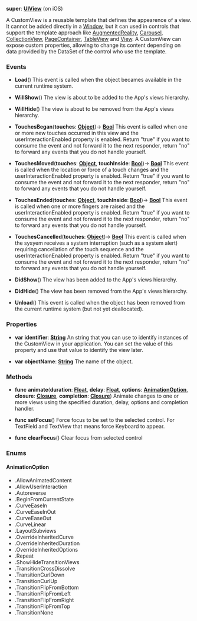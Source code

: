 **super**: **[UIView](UIView.md)** (on iOS)

A CustomView is a reusable template that defines the appearence of a view. It cannot be added directly in a <a href="Window.html">Window</a>, but it can used in controls that support the template approach like <a href="AugmentedReality.html">AugmentedReality</a>, <a href="Carousel.html">Carousel</a>, <a href="CollectionView.html">CollectionView</a>, <a href="PageContainer.html">PageContainer</a>, <a href="TableView.html">TableView</a> and <a href="View.html">View</a>. A CustomView can expose custom properties, allowing to change its content depending on data provided by the DataSet of the control who use the template.

### Events

* **Load**()
This event is called when the object becames available in the current runtime system.

* **WillShow**()
The view is about to be added to the App's views hierarchy.

* **WillHide**()
The view is about to be removed from the App's views hierarchy.

* **TouchesBegan**(**touches**: **[Object](../gravity/object.md)**)-> <strong>[Bool](../gravity/bool.md)</strong> 
This event is called when one or more new touches occurred in this view and the userInteractionEnabled property is enabled. Return "true" if you want to consume the event and not forward it to the next responder, return "no" to forward any events that you do not handle yourself.

* **TouchesMoved**(**touches**: **[Object](../gravity/object.md)**, **touchInside**: **[Bool](../gravity/bool.md)**)-> <strong>[Bool](../gravity/bool.md)</strong> 
This event is called when the location or force of a touch changes and the userInteractionEnabled property is enabled. Return "true" if you want to consume the event and not forward it to the next responder, return "no" to forward any events that you do not handle yourself.

* **TouchesEnded**(**touches**: **[Object](../gravity/object.md)**, **touchInside**: **[Bool](../gravity/bool.md)**)-> <strong>[Bool](../gravity/bool.md)</strong> 
This event is called when one or more fingers are raised and the userInteractionEnabled property is enabled. Return "true" if you want to consume the event and not forward it to the next responder, return "no" to forward any events that you do not handle yourself.

* **TouchesCancelled**(**touches**: **[Object](../gravity/object.md)**)-> <strong>[Bool](../gravity/bool.md)</strong> 
This event is called when the sysyem receives a system interruption (such as a system alert) requiring cancellation of the touch sequence and the userInteractionEnabled property is enabled. Return "true" if you want to consume the event and not forward it to the next responder, return "no" to forward any events that you do not handle yourself.

* **DidShow**()
The view has been added to the App's views hierarchy.

* **DidHide**()
The view has been removed from the App's views hierarchy.

* **Unload**()
This event is called when the object has been removed from the current runtime system (but not yet deallocated).



### Properties

* **var** **identifier**: **[String](../gravity/string.md)**
An string that you can use to identify instances of the CustomView in your application. You can set the value of this property and use that value to identify the view later.

* **var** **objectName**: **[String](../gravity/string.md)**
The name of the object.



### Methods

* **func** **animate**(**duration**: **[Float](../gravity/float.md)**, **delay**: **[Float](../gravity/float.md)**, **options**: **<a href="#_enum_AnimationOption">AnimationOption</a>**, **closure**: **[Closure](../gravity/closure.md)**, **completion**: **[Closure](../gravity/closure.md)**)
Animate changes to one or more views using the specified duration, delay, options and completion handler.

* **func** **setFocus**()
Force focus to be set to the selected control. For TextField and TextView that means force Keyboard to appear.

* **func** **clearFocus**()
Clear focus from selected control





### Enums

<div id="_enum_AnimationOption"></div>

#### AnimationOption
 * .AllowAnimatedContent
 * .AllowUserInteraction
 * .Autoreverse
 * .BeginFromCurrentState
 * .CurveEaseIn
 * .CurveEaseInOut
 * .CurveEaseOut
 * .CurveLinear
 * .LayoutSubviews
 * .OverrideInheritedCurve
 * .OverrideInheritedDuration
 * .OverrideInheritedOptions
 * .Repeat
 * .ShowHideTransitionViews
 * .TransitionCrossDissolve
 * .TransitionCurlDown
 * .TransitionCurlUp
 * .TransitionFlipFromBottom
 * .TransitionFlipFromLeft
 * .TransitionFlipFromRight
 * .TransitionFlipFromTop
 * .TransitionNone



